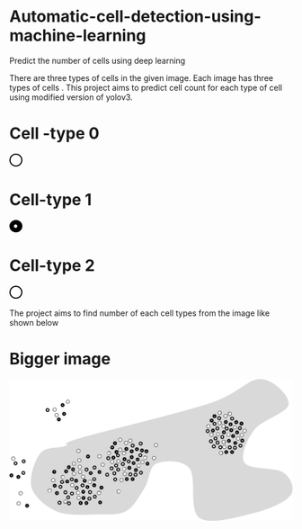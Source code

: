 # Automatic-cell-detection-using-machine-learning
Predict the number of cells using deep learning

There are three types of cells in the given image. Each image has three types of cells . This project aims to predict cell count for each type of cell using modified version of yolov3.

# Cell -type 0
![Class-0](https://github.com/VenkateshSatagopan/Automatic-cell-detection-using-machine-learning/blob/master/cell-types/cell_type_0.png)


# Cell-type 1
![Class-1](https://github.com/VenkateshSatagopan/Automatic-cell-detection-using-machine-learning/blob/master/cell-types/cell_type_1.png)

# Cell-type 2
![Class-0](https://github.com/VenkateshSatagopan/Automatic-cell-detection-using-machine-learning/blob/master/cell-types/cell_type_0.png)


The project aims to find number of each cell types from the image like shown below
# Bigger image
![Bigger-image](https://github.com/VenkateshSatagopan/Automatic-cell-detection-using-machine-learning/blob/master/cell-types/black_bubbles_1.png)



